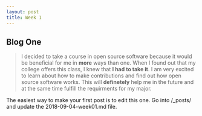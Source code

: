 ```yaml
---
layout: post
title: Week 1
---
```



## Blog One

> I decided to take a course in open source software because it would be beneficial for me in **more** ways than one. When I found out that my college offers this class, I knew that **I had to take it**. I am very excited to learn about how to make contributions and find out how open source software works. This will **definetely** help me in the future and at the same time fulfill the requirments for my major. 

The easiest way to make your first post is to edit this one.
Go into /_posts/ and update the 2018-09-04-week01.md file.
